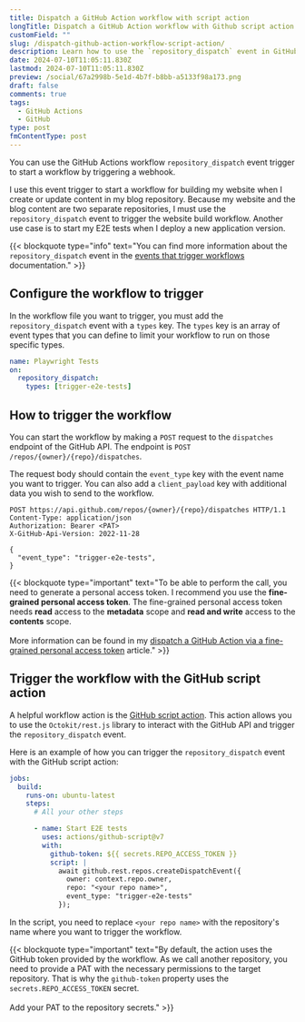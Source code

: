 ```yaml
---
title: Dispatch a GitHub Action workflow with script action
longTitle: Dispatch a GitHub Action workflow with Github script action
customField: ""
slug: /dispatch-github-action-workflow-script-action/
description: Learn how to use the `repository_dispatch` event in GitHub Actions to trigger a workflow with a webhook.
date: 2024-07-10T11:05:11.830Z
lastmod: 2024-07-10T11:05:11.830Z
preview: /social/67a2998b-5e1d-4b7f-b8bb-a5133f98a173.png
draft: false
comments: true
tags:
  - GitHub Actions
  - GitHub
type: post
fmContentType: post
---
```


You can use the GitHub Actions workflow `repository_dispatch` event trigger to start a workflow by triggering a webhook. 

I use this event trigger to start a workflow for building my website when I create or update content in my blog repository. Because my website and the blog content are two separate repositories, I must use the `repository_dispatch` event to trigger the website build workflow. Another use case is to start my E2E tests when I deploy a new application version.

{{< blockquote type="info" text="You can find more information about the `repository_dispatch` event in the [events that trigger workflows](https://docs.github.com/en/actions/using-workflows/events-that-trigger-workflows#repository_dispatch) documentation." >}}

## Configure the workflow to trigger

In the workflow file you want to trigger, you must add the `repository_dispatch` event with a `types` key. The `types` key is an array of event types that you can define to limit your workflow to run on those specific types.

```yaml
name: Playwright Tests
on:
  repository_dispatch:
    types: [trigger-e2e-tests]
```

## How to trigger the workflow

You can start the workflow by making a `POST` request to the `dispatches` endpoint of the GitHub API. The endpoint is `POST /repos/{owner}/{repo}/dispatches`.

The request body should contain the `event_type` key with the event name you want to trigger. You can also add a `client_payload` key with additional data you wish to send to the workflow.

```http
POST https://api.github.com/repos/{owner}/{repo}/dispatches HTTP/1.1
Content-Type: application/json
Authorization: Bearer <PAT>
X-GitHub-Api-Version: 2022-11-28

{
  "event_type": "trigger-e2e-tests",
}
```

{{< blockquote type="important" text="To be able to perform the call, you need to generate a personal access token. I recommend you use the **fine-grained personal access token**. The fine-grained personal access token needs **read** access to the **metadata** scope and **read and write** access to the **contents** scope. <br /><br /> More information can be found in my [dispatch a GitHub Action via a fine-grained personal access token](https://www.eliostruyf.com/dispatch-github-action-fine-grained-personal-access-token/#trigger-the-github-action) article." >}}

## Trigger the workflow with the GitHub script action

A helpful workflow action is the [GitHub script action](https://github.com/marketplace/actions/github-script). This action allows you to use the `Octokit/rest.js` library to interact with the GitHub API and trigger the `repository_dispatch` event.

Here is an example of how you can trigger the `repository_dispatch` event with the GitHub script action:

```yaml
jobs:
  build:
    runs-on: ubuntu-latest
    steps:
      # All your other steps

      - name: Start E2E tests
        uses: actions/github-script@v7
        with:
          github-token: ${{ secrets.REPO_ACCESS_TOKEN }}
          script: |
            await github.rest.repos.createDispatchEvent({
              owner: context.repo.owner,
              repo: "<your repo name>",
              event_type: "trigger-e2e-tests"
            });
```

In the script, you need to replace `<your repo name>` with the repository's name where you want to trigger the workflow.

{{< blockquote type="important" text="By default, the action uses the GitHub token provided by the workflow. As we call another repository, you need to provide a PAT with the necessary permissions to the target repository. That is why the `github-token` property uses the `secrets.REPO_ACCESS_TOKEN` secret. <br /><br /> Add your PAT to the repository secrets." >}}
